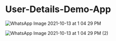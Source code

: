 # User-Details-Demo-App
![WhatsApp Image 2021-10-13 at 1 04 29 PM](https://user-images.githubusercontent.com/73495814/137088933-d6bb24cc-cedf-4746-ae9c-cc2c021a442e.jpeg)

![WhatsApp Image 2021-10-13 at 1 04 29 PM (2)](https://user-images.githubusercontent.com/73495814/137093168-8725a6ad-13d4-4cdd-9555-fa2c6732c6e8.jpeg)

